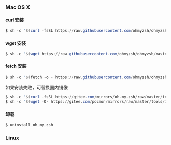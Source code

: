 ### Mac OS X

#### curl 安装

``` powershell
$ sh -c "$(curl -fsSL https://raw.githubusercontent.com/ohmyzsh/ohmyzsh/master/tools/install.sh)"
```

#### wget 安装

``` powershell
$ sh -c "$(wget https://raw.githubusercontent.com/ohmyzsh/ohmyzsh/master/tools/install.sh -O -)"
```

#### fetch 安装

``` powershell
$ sh -c "$(fetch -o - https://raw.githubusercontent.com/ohmyzsh/ohmyzsh/master/tools/install.sh)"
```

如果安装失败，可替换国内镜像

``` powershell
$ sh -c "$(curl -fsSL https://gitee.com/mirrors/oh-my-zsh/raw/master/tools/install.sh)"
$ sh -c "$(wget -O- https://gitee.com/pocmon/mirrors/raw/master/tools/install.sh)"
```

#### 卸载

``` powershell
$ uninstall_oh_my_zsh
```

### Linux

